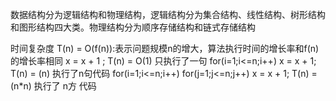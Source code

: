 数据结构分为逻辑结构和物理结构，逻辑结构分为集合结构、线性结构、树形结构和图形结构四大类。物理结构分为顺序存储结构和链式存储结构

时间复杂度 T(n) = O(f(n)):表示问题规模n的增大，算法执行时间的增长率和f(n)的增长率相同
x = x + 1 ;  T(n) = O(1) 只执行了一句
for(i=1;i<=n;i++) x = x + 1; T(n) = (n)  执行了n句代码
for(i=1;i<=n;i++) for(j=1;j<=n;j++) x = x + 1; T(n) = (n*n)  执行了 n方 代码









